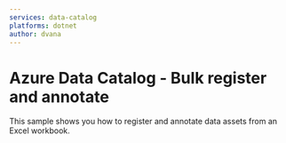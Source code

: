 ```yaml
---
services: data-catalog
platforms: dotnet
author: dvana
---
```


# Azure Data Catalog - Bulk register and annotate

This sample shows you how to register and annotate data assets from an Excel workbook.
